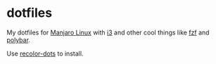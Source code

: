 # dotfiles

My dotfiles for [Manjaro Linux](https://manjaro.org) with [i3](https://i3wm.org) and other cool things like [fzf](https://github.com/junegunn/fzf) and [polybar](https://github.com/jaagr/polybar).

Use [recolor-dots](https://github.com/raghavsub/recolor-dots) to install.
